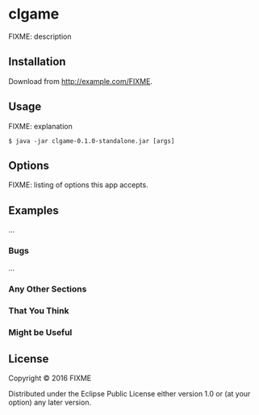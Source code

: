 # clgame

FIXME: description

## Installation

Download from http://example.com/FIXME.

## Usage

FIXME: explanation

    $ java -jar clgame-0.1.0-standalone.jar [args]

## Options

FIXME: listing of options this app accepts.

## Examples

...

### Bugs

...

### Any Other Sections
### That You Think
### Might be Useful

## License

Copyright © 2016 FIXME

Distributed under the Eclipse Public License either version 1.0 or (at
your option) any later version.

